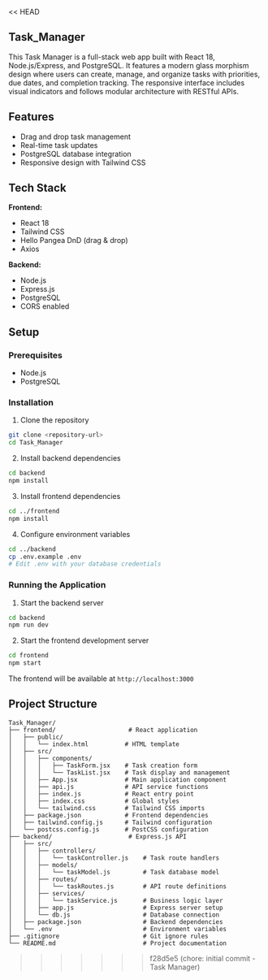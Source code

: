 << HEAD
## Task_Manager
This Task Manager is a full-stack web app built with React 18, Node.js/Express, and PostgreSQL. It features a modern glass morphism design where users can create, manage, and organize tasks with priorities, due  dates, and completion tracking. The responsive interface includes visual indicators and follows modular architecture with RESTful APIs.

## Features

- Drag and drop task management
- Real-time task updates
- PostgreSQL database integration
- Responsive design with Tailwind CSS

## Tech Stack

**Frontend:**
- React 18
- Tailwind CSS
- Hello Pangea DnD (drag & drop)
- Axios

**Backend:**
- Node.js
- Express.js
- PostgreSQL
- CORS enabled

## Setup

### Prerequisites
- Node.js
- PostgreSQL

### Installation

1. Clone the repository
```bash
git clone <repository-url>
cd Task_Manager
```

2. Install backend dependencies
```bash
cd backend
npm install
```

3. Install frontend dependencies
```bash
cd ../frontend
npm install
```

4. Configure environment variables
```bash
cd ../backend
cp .env.example .env
# Edit .env with your database credentials
```

### Running the Application

1. Start the backend server
```bash
cd backend
npm run dev
```

2. Start the frontend development server
```bash
cd frontend
npm start
```

The frontend will be available at `http://localhost:3000`

## Project Structure

```
Task_Manager/
├── frontend/                    # React application
│   ├── public/
│   │   └── index.html          # HTML template
│   ├── src/
│   │   ├── components/
│   │   │   ├── TaskForm.jsx    # Task creation form
│   │   │   └── TaskList.jsx    # Task display and management
│   │   ├── App.jsx             # Main application component
│   │   ├── api.js              # API service functions
│   │   ├── index.js            # React entry point
│   │   ├── index.css           # Global styles
│   │   └── tailwind.css        # Tailwind CSS imports
│   ├── package.json            # Frontend dependencies
│   ├── tailwind.config.js      # Tailwind configuration
│   └── postcss.config.js       # PostCSS configuration
├── backend/                     # Express.js API
│   ├── src/
│   │   ├── controllers/
│   │   │   └── taskController.js    # Task route handlers
│   │   ├── models/
│   │   │   └── taskModel.js         # Task database model
│   │   ├── routes/
│   │   │   └── taskRoutes.js        # API route definitions
│   │   ├── services/
│   │   │   └── taskService.js       # Business logic layer
│   │   ├── app.js                   # Express server setup
│   │   └── db.js                    # Database connection
│   ├── package.json                 # Backend dependencies
│   └── .env                         # Environment variables
├── .gitignore                       # Git ignore rules
└── README.md                        # Project documentation
```
>>>>>>> f28d5e5 (chore: initial commit - Task Manager)
